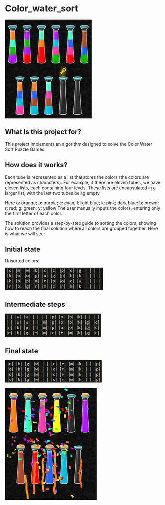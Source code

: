 <h1>Color_water_sort</h1>

![image](https://github.com/ZaraTiana3/Python_project/blob/main/Color_water_sort/images/beginning.JPG)

<h2>What is this project for?</h2>

This project implements an algorithm designed to solve the Color Water Sort Puzzle Games.

<h2>How does it works? </h2>
Each tube is represented as a list that stores the colors (the colors are represented as characters). For example, if there are eleven tubes, we have eleven lists, each containing four levels. These lists are encapsulated in a larger list, with the last two tubes being empty

Here o: orange;  p: purple; c: cyan; l: light blue; k: pink; dark blue: b: brown; r: red; g: green; y: yellow 
The user manually inputs the colors, entering only the first letter of each color.

The solution provides a step-by-step guide to sorting the colors, showing how to reach the final solution where all colors are grouped together. Here is what we will see: 

<h2>Initial state </h2>
Unsorted colors: 

![image](https://github.com/ZaraTiana3/Python_project/blob/main/Color_water_sort/images/initial_steps.JPG)


<h2>Intermediate steps  </h2> 

![image](https://github.com/ZaraTiana3/Python_project/blob/main/Color_water_sort/images/intermediate_steps.JPG)


<h2>Final state </h2> 

![image](https://github.com/ZaraTiana3/Python_project/blob/main/Color_water_sort/images/final_steps.JPG)



![image](https://github.com/ZaraTiana3/Python_project/blob/main/Color_water_sort/images/ending.JPG)













